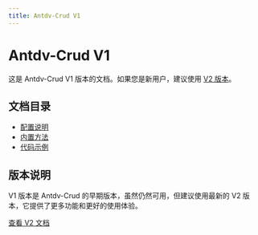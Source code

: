 ```yaml
---
title: Antdv-Crud V1
---
```


# Antdv-Crud V1

这是 Antdv-Crud V1 版本的文档。如果您是新用户，建议使用 [V2 版本](/v2/)。

## 文档目录

- [配置说明](/v1/config)
- [内置方法](/v1/function)
- [代码示例](/v1/code-examples)

## 版本说明

V1 版本是 Antdv-Crud 的早期版本，虽然仍然可用，但建议使用最新的 V2 版本，它提供了更多功能和更好的使用体验。

[查看 V2 文档](/v2/) 